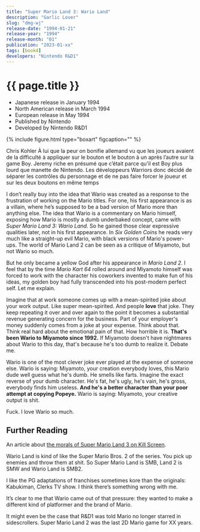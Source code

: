 ```yaml
---
title: "Super Mario Land 3: Wario Land"
description: "Garlic Lover"
slug: "dmg-wj"
release-date: "1994-01-21"
release-year: "1994"
release-month: "01"
publication: "2023-01-xx"
tags: [book4]
developers: "Nintendo R&D1"
---
```

# {{ page.title }}
 
- Japanese release in January 1994
- North American release in March 1994
- European release in May 1994
- Published by Nintendo
- Developed by Nintendo R&D1
 
{% include figure.html type="boxart" figcaption="" %}

Chris Kohler À lui que la peur on bonifie allemand vu que les joueurs avaient de la difficulté à appliquer sur le bouton et le bouton à un après l’autre sur la game Boy. Jeremy riche en présumé que c’était parce qu’il est Boy plus lourd que manette de Nintendo. Les développeurs Warriors donc décidé de séparer les contrôles du personnage et de ne pas faire forcer le joueur et sur les deux boutons en même temps

I don’t really buy into the idea that Wario was created as a response to the frustration of working on the Mario titles. For one, his first appearance is as a villain, where he’s supposed to be a bad version of Mario more than anything else. The idea that Wario is a commentary on Mario himself, exposing how Mario is mostly a dumb underbaked concept, came with *Super Mario Land 3: Wario Land*. So he gained those clear expressive qualities later, not in his first appearance. In *Six Golden Coins* he reads very much like a straight-up evil Mario, with black versions of Mario's power-ups. The world of Mario Land 2 can be seen as a critique of Miyamoto, but not Wario so much.

But he only became a yellow God after his appearance in *Mario Land 2*. I feel that by the time *Mario Kart 64* rolled around and Miyamoto himself was forced to work with the character his coworkers invented to make fun of his ideas, my golden boy had fully transcended into his post-modern perfect self. Let me explain.

Imagine that at work someone comes up with a mean-spirited joke about your work output. Like super mean-spirited. And people **love** that joke. They keep repeating it over and over again to the point it becomes a substantial revenue generating concern for the business. Part of your employer's money suddenly comes from a joke at your expense. Think about that. Think real hard about the emotional pain of that. How horrible it is. **That's been Wario to Miyamoto since 1992.** If Miyamoto doesn't have nightmares about Wario to this day, that's because he's too dumb to realize it. Debate me.

Wario is one of the most clever joke ever played at the expense of someone else. Wario is saying: Miyamoto, your creation everybody loves, this Mario dude well guess what he's dumb. He smells like farts. Imagine the exact reverse of your dumb character. He's fat, he's ugly, he's vain, he's gross, everybody finds him useless. **And he's a better character than your poor attempt at copying Popeye.** Wario is saying: Miyamoto, your creative output is shit.

Fuck. I love Wario so much.

## Further Reading

An article about [the morals of Super Mario Land 3 on Kill Screen](http://killscreendaily.com/articles/ruthless-capitalism-wario-land-super-mario-3/).

Wario Land is kind of like the Super Mario Bros. 2 of the series. You pick up enemies and throw them at shit. So Super Mario Land is SMB, Land 2 is SMW and Wario Land is SMB2.

I like the PG adaptations of franchises sometimes kore than the originals: Kabukiman, Clerks TV show. I think there’s something wrong with me.

It’s clear to me that Wario came out of that pressure: they wanted to make a different kind of platformer and the brand of Mario.

It might even be the case that R&D1 was told Mario no longer starred in sidescrollers. Super Mario Land 2 was the last 2D Mario game for XX years.
